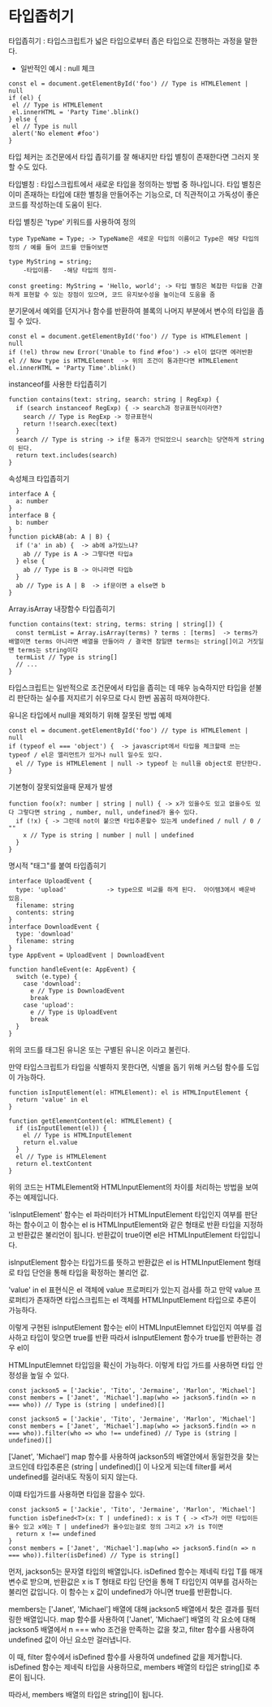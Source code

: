# 타입좁히기

타입좁히기 : 타입스크립트가 넓은 타입으로부터 좁은 타입으로 진행하는 과정을 말한다.

- 일반적인 예시 : null 체크

```
const el = document.getElementById('foo') // Type is HTMLElement | null
if (el) {
 el // Type is HTMLElement
 el.innerHTML = 'Party Time'.blink()
} else {
 el // Type is null
 alert('No element #foo')
}
```

타입 체커는 조건문에서 타입 좁히기를 잘 해내지만 타입 별칭이 존재한다면 그러지 못할 수도 있다.

타입별칭 : 타입스크립트에서 새로운 타입을 정의하는 방법 중 하나입니다. 타입 별칭은 이미 존재하는 타입에 대한 별칭을 만들어주는 기능으로, 더 직관적이고 가독성이 좋은 코드를 작성하는데 도움이 된다.

타입 별칭은 'type' 키워드를 사용하여 정의

```
type TypeName = Type; -> TypeName은 새로운 타입의 이름이고 Type은 해당 타입의 정의 / 예를 들어 코드를 만들어보면

type MyString = string;
    -타입이름-   -해당 타입의 정의-

const greeting: MyString = 'Hello, world'; -> 타입 별칭은 복잡한 타입을 간결하게 표현할 수 있는 장점이 있으며, 코드 유지보수성을 높이는데 도움을 줌
```

분기문에서 예외를 던지거나 함수를 반환하여 블록의 나머지 부분에서 변수의 타입을 좁힐 수 있다.

```
const el = document.getElementById('foo') // Type is HTMLElement | null
if (!el) throw new Error('Unable to find #foo') -> el이 없다면 에러반환
el // Now type is HTMLElement  -> 위의 조건이 통과한다면 HTMLElement
el.innerHTML = 'Party Time'.blink()
```

instanceof를 사용한 타입좁히기

```
function contains(text: string, search: string | RegExp) {
  if (search instanceof RegExp) { -> search과 정규표현식이라면?
    search // Type is RegExp -> 정규표현식
    return !!search.exec(text)
  }
  search // Type is string -> if문 통과가 안되었으니 search는 당연하게 string이 된다.
  return text.includes(search)
}

```

속성체크 타입좁히기

```
interface A {
  a: number
}
interface B {
  b: number
}
function pickAB(ab: A | B) {
  if ('a' in ab) {  -> ab에 a가있느냐?
    ab // Type is A -> 그렇다면 타입a
  } else {
    ab // Type is B -> 아니라면 타입b
  }
  ab // Type is A | B  -> if문이면 a else면 b 
}

```

Array.isArray 내장함수 타입좁히기
```
function contains(text: string, terms: string | string[]) {
  const termList = Array.isArray(terms) ? terms : [terms]  -> terms가 배열이면 terms 아니라면 배열을 만들어라 / 결국엔 참일떈 terms는 string[]이고 거짓일떈 terms는 string이다
  termList // Type is string[]
  // ...
}

```

타입스크립트는 일반적으로 조건문에서 타입을 좁히는 데 매우 능숙하지만 타입을 섣불리 판단하는 실수를 저지르기 쉬우므로 다시 한번 꼼꼼히 따져야한다.

유니온 타입에서 null을 제외하기 위해 잘못된 방법 예제
```
const el = document.getElementById('foo') // type is HTMLElement | null
if (typeof el === 'object') {  -> javascript에서 타입을 체크할때 쓰는 typeof / el은 엘리먼트가 있거나 null 일수도 있다.
  el // Type is HTMLElement | null -> typeof 는 null을 object로 판단한다.
}
```

기본형이 잘못되었을때 문제가 발생
```
function foo(x?: number | string | null) { -> x가 있을수도 있고 없을수도 있다 그렇다면 string , number, null, undefined가 올수 있다.
  if (!x) { -> 그런데 not이 붙으면 타입추론할수 있는게 undefined / null / 0 / ""
    x // Type is string | number | null | undefined
  }
}
```

명시적 "태그"를 붙여 타입좁히기
```
interface UploadEvent {
  type: 'upload'           -> type으로 비교를 하게 된다.  아이템3에서 배운바 있음.
  filename: string
  contents: string
}
interface DownloadEvent {
  type: 'download'
  filename: string
}
type AppEvent = UploadEvent | DownloadEvent

function handleEvent(e: AppEvent) {
  switch (e.type) {
    case 'download':
      e // Type is DownloadEvent
      break
    case 'upload':
      e // Type is UploadEvent
      break
  }
}

```
위의 코드를 태그된 유니온 또는 구별된 유니온 이라고 불린다.

만약 타입스크립트가 타입을 식별하지 못한다면, 식별을 돕기 위해 커스텀 함수를 도입이 가능하다.
```
function isInputElement(el: HTMLElement): el is HTMLInputElement {
  return 'value' in el
}

function getElementContent(el: HTMLElement) {
  if (isInputElement(el)) {
    el // Type is HTMLInputElement
    return el.value
  }
  el // Type is HTMLElement
  return el.textContent
}
```
위의 코드는 HTMLElement와 HTMLInputElement의 차이를 처리하는 방법을 보여주는 예제입니다.

'isInputElement' 함수는 el 파라미터가 HTMLInputElement 타입인지 여부를 판단 하는 함수이고
이 함수는 el is HTMLInputElement와 같은 형태로 반환 타입을 지정하고 반환값은 불리언이 됩니다. 반환값이 true이면 el은 HTMLInputElement 타입입니다.

isInputElement 함수는 타입가드를 뜻하고 반환값은 el is HTMLInputElement 형태로 타입 단언을 통해 타입을 확정하는 불리언 값.

'value' in el 표현식은 el 객체에 value 프로퍼티가 있는지 검사를 하고 만약 value 프로퍼티가 존재하면 타입스크립트는 el 객체를 HTMLInputElement 타입으로 추론이 가능하다.

이렇게 구현된 isInputElement 함수는 el이 HTMLInputElemnet 타입인지 여부를 검사하고 타입이 맞으면 true를 반환 따라서 isInputElement 함수가 true를 반환하는 경우 el이 

HTMLInputElemnet 타입임을 확신이 가능하다.  이렇게 타입 가드를 사용하면 타입 안정성을 높일 수 있다.

```
const jackson5 = ['Jackie', 'Tito', 'Jermaine', 'Marlon', 'Michael']
const members = ['Janet', 'Michael'].map(who => jackson5.find(n => n === who)) // Type is (string | undefined)[]
```

```
const jackson5 = ['Jackie', 'Tito', 'Jermaine', 'Marlon', 'Michael']
const members = ['Janet', 'Michael'].map(who => jackson5.find(n => n === who)).filter(who => who !== undefined) // Type is (string | undefined)[]
```
['Janet', 'Michael'] map 함수를 사용하여 jackson5의 배열안에서 동일한것을 찾는 코드인데 타입추론은  (string | undefined)[] 이 나오게 되는데 filter를 써서 undefined를 걸러내도 작동이 되지 않는다.

이떄 타입가드를 사용하면 타입을 잡을수 있다.
```
const jackson5 = ['Jackie', 'Tito', 'Jermaine', 'Marlon', 'Michael']
function isDefined<T>(x: T | undefined): x is T { -> <T>가 어떤 타입이든 올수 있고 x에는 T | undefined가 올수있는걸로 정의 그리고 x가 is T이면 
  return x !== undefined
}
const members = ['Janet', 'Michael'].map(who => jackson5.find(n => n === who)).filter(isDefined) // Type is string[]
```
먼저, jackson5는 문자열 타입의 배열입니다. isDefined 함수는 제네릭 타입 T를 매개변수로 받으며, 반환값은 x is T 형태로 타입 단언을 통해 T 타입인지 여부를 검사하는 불리언 값입니다. 이 함수는 x 값이 undefined가 아니면 true를 반환합니다.

members는 ['Janet', 'Michael'] 배열에 대해 jackson5 배열에서 찾은 결과를 필터링한 배열입니다. map 함수를 사용하여 ['Janet', 'Michael'] 배열의 각 요소에 대해 jackson5 배열에서 n === who 조건을 만족하는 값을 찾고, 
filter 함수를 사용하여 undefined 값이 아닌 요소만 걸러냅니다.

이 때, filter 함수에서 isDefined 함수를 사용하여 undefined 값을 제거합니다. isDefined 함수는 제네릭 타입을 사용하므로, members 배열의 타입은 string[]로 추론이 됩니다.

따라서, members 배열의 타입은 string[]이 됩니다.
